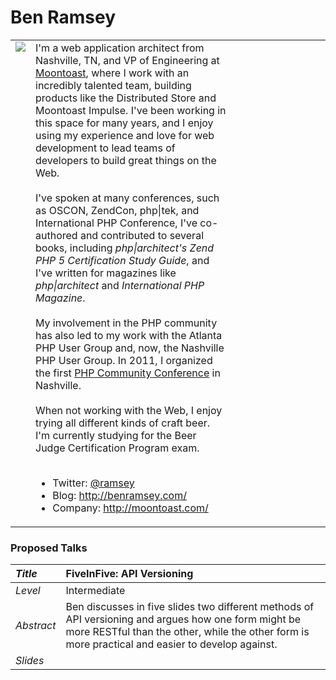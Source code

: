 # Ben Ramsey #

<table cellpadding='4'>
<tr>
<td valign='top'><img src='http://benramsey.com/media/img/ramsey-pic-2008.jpg' /></td>
<td valign='top'>
I'm a web application architect from Nashville, TN, and VP of Engineering at <a href='http://moontoast.com/'>Moontoast</a>, where I work with an incredibly talented team, building products like the Distributed Store and Moontoast Impulse. I've been working in this space for many years, and I enjoy using my experience and love for web development to lead teams of developers to build great things on the Web.<br>
<br>
I've spoken at many conferences, such as OSCON, ZendCon, php|tek, and International PHP Conference, I've co-authored and contributed to several books, including <i>php|architect's Zend PHP 5 Certification Study Guide</i>, and I've written for magazines like <i>php|architect</i> and <i>International PHP Magazine</i>.<br>
<br>
My involvement in the PHP community has also led to my work with the Atlanta PHP User Group and, now, the Nashville PHP User Group. In 2011, I organized the first <a href='http://phpcon.org/'>PHP Community Conference</a> in Nashville.<br>
<br>
When not working with the Web, I enjoy trying all different kinds of craft beer. I'm currently studying for the Beer Judge Certification Program exam.<br>
<br>
<ul><li>Twitter: <a href='http://twitter.com/ramsey'>@ramsey</a>
</li><li>Blog: <a href='http://benramsey.com/'>http://benramsey.com/</a>
</li><li>Company: <a href='http://moontoast.com/'>http://moontoast.com/</a></li></ul>

</td>
<td width='30%'> </td>
</tr>
</table>


### Proposed Talks ###
| _Title_ | FiveInFive: API Versioning  |
|:--------|:----------------------------|
| _Level_ | Intermediate |
| _Abstract_ | Ben discusses in five slides two different methods of API versioning and argues how one form might be more RESTful than the other, while the other form is more practical and easier to develop against. |
| _Slides_ |  |